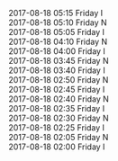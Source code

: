2017-08-18 05:15 Friday  I  
2017-08-18 05:10 Friday  N  
2017-08-18 05:05 Friday  I  
2017-08-18 04:10 Friday  N  
2017-08-18 04:00 Friday  I  
2017-08-18 03:45 Friday  N  
2017-08-18 03:40 Friday  I  
2017-08-18 02:50 Friday  N  
2017-08-18 02:45 Friday  I  
2017-08-18 02:40 Friday  N  
2017-08-18 02:35 Friday  I  
2017-08-18 02:30 Friday  N  
2017-08-18 02:25 Friday  I  
2017-08-18 02:05 Friday  N  
2017-08-18 02:00 Friday  I  
